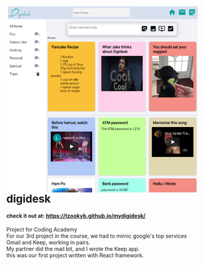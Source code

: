 <img src="screenshot.png" align="right" width=500>  

# digidesk
#### check it out at: https://tzookyb.github.io/mydigidesk/

Project for Coding Academy  
For our 3rd project in the course, we had to mimic google's top services Gmail and Keep, working in pairs.  
My partner did the mail bit, and I wrote the Keep app.  
this was our first project written with React framework.  
